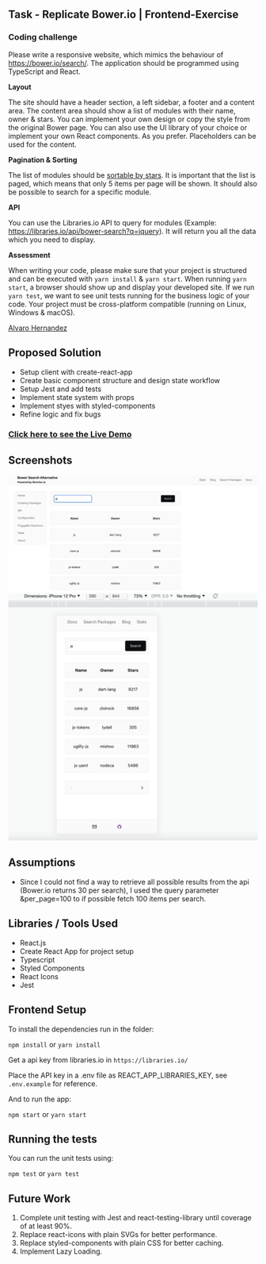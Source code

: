 ## Task - Replicate Bower.io | Frontend-Exercise

### Coding challenge

Please write a responsive website, which mimics the behaviour of
https://bower.io/search/. The application should be programmed using
TypeScript and React.

**Layout**

The site should have a header section, a left sidebar, a footer and a
content area. The content area should show a list of modules with their
name, owner & stars.
You can implement your own design or copy the style from the original
Bower page. You can also use the UI library of your choice or implement
your own React components. As you prefer. Placeholders can be used for
the content.

**Pagination & Sorting**

The list of modules should be [sortable by
stars](https://libraries.io/api#project-search). It is important that the
list is paged, which means that only 5 items per page will be shown. It
should also be possible to search for a specific module.

**API**

You can use the Libraries.io API to query for modules (Example:
https://libraries.io/api/bower-search?q=jquery). It will return you all
the data which you need to display.

**Assessment**

When writing your code, please make sure that your project is structured
and can be executed with `yarn install` & `yarn start`.
When running `yarn start`, a browser should show up and display your
developed site. If we run `yarn test`, we want to see unit tests running
for the business logic of your code. Your project must be cross-platform
compatible (running on Linux, Windows & macOS).

[Alvaro Hernandez](mailto:alvarohernandezassens@gmail.com)

## Proposed Solution

- Setup client with create-react-app
- Create basic component structure and design state workflow
- Setup Jest and add tests
- Implement state system with props
- Implement styes with styled-components
- Refine logic and fix bugs

### [Click here to see the Live Demo](https://replica.vercel.app/)

## Screenshots

![Main](assets/Screenshot-1.png)
![Mobile](assets/Screenshot-2.png)

## Assumptions

- Since I could not find a way to retrieve all possible results from the api (Bower.io returns 30 per search), I used the query parameter &per_page=100 to if possible fetch 100 items per search.

## Libraries / Tools Used

- React.js
- Create React App for project setup
- Typescript
- Styled Components
- React Icons
- Jest

## Frontend Setup

To install the dependencies run in the folder:

`npm install` or `yarn install`

Get a api key from libraries.io in `https://libraries.io/`

Place the API key in a .env file as REACT_APP_LIBRARIES_KEY, see `.env.example` for reference.

And to run the app:

`npm start` or `yarn start`

## Running the tests

You can run the unit tests using:

`npm test` or `yarn test`

## Future Work

1. Complete unit testing with Jest and react-testing-library until coverage of at least 90%.
2. Replace react-icons with plain SVGs for better performance.
3. Replace styled-components with plain CSS for better caching.
4. Implement Lazy Loading.
